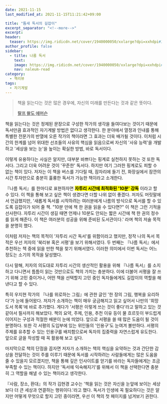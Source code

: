 ```yaml
---
date: 2021-11-15
last_modified_at: 2021-11-15T11:21:42+09:00

title: "틈새 독서의 길잡이"
excerpt_separator: "<!--more-->"
excerpt:
header:
  teaser: https://img.ridicdn.net/cover/1940000050/xxlarge?dpi=xxhdpi#1
author_profile: false
sidebar:
  - title: 나름 독서
    text:
    image: https://img.ridicdn.net/cover/1940000050/xxlarge?dpi=xxhdpi#1
    nav: naleum-read
category:
  - 책리뷰
tags:
  - 자기계발
---
```

> 책을 읽는다는 것은 많은 경우에, 
> 자신의 미래를 만든다는 것과 같은 뜻이다. 
>
> **<u>랄프 왈도 에머슨</u>**

책을 읽는다는 것은 정제된 문장으로 구성한 작가의 생각을 들여다보는 것이기 때문에 독서만큼 효과적인 자기계발 방법은 없다고 생각한다. 한 분야에서 열정과 인내를 통해 특별한 전문가의 반열에 오른 작가의 책이라면 그 효과는 더욱 배가될 것이다. 이처럼 시간의 한계를 넘어 위대한 선조들의 사유의 핵심을 읽음으로써 자신의 '사유 능력'을 개발하고 '세상을 보는 눈'을 높이는 확실한 방법, 바로 독서이다. 

<!--more-->

이렇게 유용하다는 사실은 알지만, 대부분 바쁘다는 핑계로 실천하지 못하는 것 또한 독서다. 그리고 더욱 어려운 것이 '꾸준한' 독서다. 하지만 여기 그러한 핑계로도 피할 수 없는 책이 있다. 저자는 이 책을 버스를 기다릴 때, 잠자리에 들기 전, 화장실에서 잠깐의 시간 투자만으로 충분히 훌륭한 독서가 가능한 책이라고 소개한다. 

『나름 독서』를 한마디로 표현하자면 **<mark>자투리 시간에 최적화된 '10분' 강독</mark>** 이라고 할 수 있다. 이 책을 통해 보고 싶은 책이 생겼다면 더할 나위 없이 좋겠다. 저자도 머릿말에서 언급했지만, '새롭게 독서를 시작하려는 여러분에게 나름의 방식으로 독서를 할 수 있도록 길잡이가 되어 줄 책. "10분 만에 책 한 권을 읽을 수 있다면?" 이 책은 그런 기적을 선사한다. 자투리 시간이 생길 때면 언제나 10분도 안되는 짧은 시간에 책 한 권의 정수를 읽게 해준다. 이 책은 여러분의 성공을 위해 준비된 도서관이다.' 라며 책의 저술 목적을 분명히 했다. 

이처럼 저자는 책의 목적이 '자투리 시간 독서'를 위함이라고 했지만, 정작 나의 독서 목적은 우선 저자의 '북리뷰 혹은 서평'을 보기 위해서였다. 두 번째는 『나름 독서』에서 추천하는 책 중에 읽을 만한 책을 찾기 위해서였다. 이러한 의미에서 이번 독서는 어느 정도는 소기의 목적을 달성했다.  

다시 말해, 저자의 의도대로 자투리 시간의 생산적인 활용을 위해 『나름 독서』를 소지하고 다니면서 틈틈이 읽는 것만으로도 책의 가치는 충분하다. 이에 더불어 서평을 잘 쓰기 위해 고민 중이거나, 어떤 책을 선택할지 고민 중인 독자들에게도 길잡이의 역할을 해낸다고 할 수 있다. 

특히 우지현 작가의 『나를 위로하는 그림』에 관한 글인 '한 장의 그림, 행복을 요리하다'가 눈에 들어왔다. 저자가 소개하는 책이 매우 궁금해지고 읽고 싶어서 나만의 '희망 도서 목록'에 바로 추가했다. 게다가 '서평은 이렇게 쓰는 것이 좋다'라고 말하고 있는 것 같아서 필사까지 해보았다. 책의 요약, 주제, 인용, 추천 이유 등이 물 흐르듯이 부드럽게 이어지는 구성과 적절한 배분이 눈에 띄었다. 앞으로 서평을 쓸 때 많은 도움이 될 것이 분명하다. 또한 각 서평의 도입부에 있는 위인들의 '인용구'도 눈여겨 볼만하다. 서평의 주제를 유추할 수 있는 인용구를 배치함으로써 독자의 집중력을 자연스럽게 유도한다. 앞으로 글을 작성할 때 꼭 활용해 보고 싶다. 

마지막으로 책의 단점을 꼽자면 저자가 소개하는 책의 핵심을 요약하는 것과 간단한 감상을 전달하는 것이 주를 이루기 때문에 독서를 시작하려는 사람들에게는 많은 도움을 줄 수 있을지 모르겠지만, 책을 통해 깊은 인사이트를 얻기를 바라는 독자들에게는 조금 부족할 수 있는 책이다. 하지만 '독서에 익숙해지기'를 위해서 이 책을 선택한다면 충분히 그 역할을 해낼 수 있는 책이라고 생각한다. 

『사람, 장소, 환대』의 작가 김현경 교수는 '책을 읽는 것은 자신을 눈앞에 보이는 세상보다 더 큰 세상과 연결하는 행위이다.'라고 했다. 독서가 인생에 꼭 필요하다는 것은 알지만 어떻게 무엇으로 할지 고민 중이라면, 우선 이 책의 첫 페이지를 넘겨보기 권한다. 

<img src="https://images.unsplash.com/photo-1599733442143-127f1f5540f3?ixlib=rb-1.2.1&ixid=MnwxMjA3fDB8MHxwaG90by1wYWdlfHx8fGVufDB8fHx8&auto=format&fit=crop&w=2070&q=80" class="align-center" alt="">